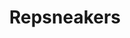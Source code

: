 ---
title: Repsneakers
crosslinks:
- RepGuides
- FashionReps
- chanzhfsneakers
- Sneakers
- repguides
- FashionRepsBST
- niceyes
- EricSneakers
- wengkksneakers
- CopMe
- Muks_store
- sneakermarket
- sneakerreps
- FreeKarma4You
- sneakers
- DesignerReps
- RepVouch
- namekiki
- RepTime
- streetwear
---